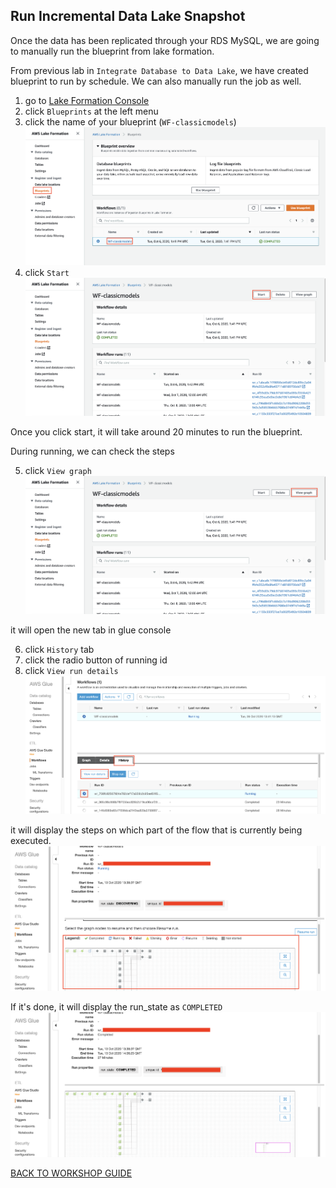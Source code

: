 ## Run Incremental Data Lake Snapshot

Once the data has been replicated through your RDS MySQL, we are going to manually run the blueprint from lake formation.

From previous lab in `Integrate Database to Data Lake`, we have created blueprint to run by schedule. We can also manually run the job as well.

1. go to [Lake Formation Console](https://console.aws.amazon.com/lakeformation/home?region=us-east-1#firstRun)
2. click `Blueprints` at the left menu
3. click the name of your blueprint (`WF-classicmodels`)
    ![](../../images/TestDataPipeline/IncrementalDataLake/3.png)
4. click `Start`
    ![](../../images/TestDataPipeline/IncrementalDataLake/4.png)

Once you click start, it will take around 20 minutes to run the blueprint.

During running, we can check the steps

5. click `View graph`
    ![](../../images/TestDataPipeline/IncrementalDataLake/5.png)

it will open the new tab in glue console

6. click `History` tab
7. click the radio button of running id
8. click `View run details`
    ![](../../images/TestDataPipeline/IncrementalDataLake/8.png)

it will display the steps on which part of the flow that is currently being executed.
    ![](../../images/TestDataPipeline/IncrementalDataLake/8-2.png)

If it's done, it will display the run_state as `COMPLETED`
    ![](../../images/TestDataPipeline/IncrementalDataLake/8-3.png)

[BACK TO WORKSHOP GUIDE](../../README.md)